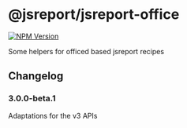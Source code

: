 # @jsreport/jsreport-office
[![NPM Version](http://img.shields.io/npm/v/@jsreport/office.svg?style=flat-square)](https://npmjs.com/package/@jsreport/office)

Some helpers for officed based jsreport recipes

## Changelog

### 3.0.0-beta.1

Adaptations for the v3 APIs
